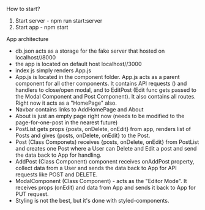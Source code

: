 How to start?

1. Start server - npm run start:server
2. Start app - npm start

App architecture

- db.json acts as a storage for the fake server that hosted on localhost//8000
- the app is located on default host localhost//3000
- index js simply renders App.js
- App.js is located in the component folder. App.js acts as a parent component
  for all other components. It contains API requests () and handlers to
  close/open modal, and to EditPost (Edit func gets passed to the Modal
  Component and Post Component). It also contains all routes. Right now it acts
  as a "HomePage" also.
- Navbar contains links to AddHomePage and About
- About is just an empty page right now (needs to be modified to the
  page-for-one-post in the nearest future)
- PostList gets props {posts, onDelete, onEdit} from app, renders list of Posts
  and gives {posts, onDelete, onEdit} to the Post.
- Post (Class Componets) receives {posts, onDelete, onEdit} from PostList and
  creates one Post where a User can Delete and Edit a post and send the data
  back to App for handling.
- AddPost (Class Component) component receives onAddPost property, collect data
  from a User and sends the data back to App for API requests like POST and
  DELETE.
- ModalComponent (Class Component) - acts as the "Editor Mode". It receives
  props (onEdit) and data from App and sends it back to App for PUT request.
- Styling is not the best, but it's done with styled-components.
